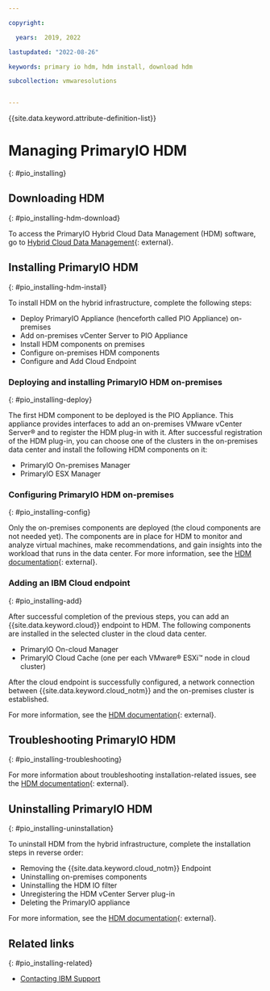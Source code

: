 ```yaml
---

copyright:

  years:  2019, 2022

lastupdated: "2022-08-26"

keywords: primary io hdm, hdm install, download hdm

subcollection: vmwaresolutions


---
```


{{site.data.keyword.attribute-definition-list}}


# Managing PrimaryIO HDM
{: #pio_installing}

## Downloading HDM
{: #pio_installing-hdm-download}

To access the PrimaryIO Hybrid Cloud Data Management (HDM) software, go to [Hybrid Cloud Data Management](https://www.primaryio.com/hybrid-cloud-data-management/){: external}.

## Installing PrimaryIO HDM
{: #pio_installing-hdm-install}

To install HDM on the hybrid infrastructure, complete the following steps:
* Deploy PrimaryIO Appliance (henceforth called PIO Appliance) on-premises
* Add on-premises vCenter Server to PIO Appliance
* Install HDM components on premises
* Configure on-premises HDM components
* Configure and Add Cloud Endpoint

### Deploying and installing PrimaryIO HDM on-premises
{: #pio_installing-deploy}

The first HDM component to be deployed is the PIO Appliance. This appliance provides interfaces to add an on-premises VMware vCenter Server® and to register the HDM plug-in with it. After successful registration of the HDM plug-in, you can choose one of the clusters in the on-premises data center and install the following HDM components on it:
* PrimaryIO On-premises Manager
* PrimaryIO ESX Manager

### Configuring PrimaryIO HDM on-premises
{: #pio_installing-config}

Only the on-premises components are deployed (the cloud components are not needed yet). The components are in place for HDM to monitor and analyze virtual machines, make recommendations, and gain insights into the workload that runs in the data center. For more information, see the [HDM documentation](https://docs.primaryio.com){: external}.

### Adding an IBM Cloud endpoint
{: #pio_installing-add}

After successful completion of the previous steps, you can add an {{site.data.keyword.cloud}} endpoint to HDM. The following components are installed in the selected cluster in the cloud data center.
* PrimaryIO On-cloud Manager
* PrimaryIO Cloud Cache (one per each VMware® ESXi™ node in cloud cluster)

After the cloud endpoint is successfully configured, a network connection between {{site.data.keyword.cloud_notm}} and the on-premises cluster is established.

For more information, see the [HDM documentation](https://docs.primaryio.com){: external}.

## Troubleshooting PrimaryIO HDM
{: #pio_installing-troubleshooting}

For more information about troubleshooting installation-related issues, see the [HDM documentation](https://docs.primaryio.com){: external}.

## Uninstalling PrimaryIO HDM
{: #pio_installing-uninstallation}

To uninstall HDM from the hybrid infrastructure, complete the installation steps in reverse order:
* Removing the {{site.data.keyword.cloud_notm}} Endpoint
* Uninstalling on-premises components
* Uninstalling the HDM IO filter
* Unregistering the HDM vCenter Server plug-in
* Deleting the PrimaryIO appliance

For more information, see the [HDM documentation](https://docs.primaryio.com){: external}.

## Related links
{: #pio_installing-related}

* [Contacting IBM Support](/docs/vmwaresolutions?topic=vmwaresolutions-trbl_support)
